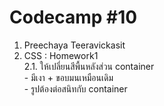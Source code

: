 # Codecamp #10
1. Preechaya Teeravickasit  
2. CSS : Homework1    
    2.1. ให้เปลี่ยนสีพื้นหลังส่วน container  
        - มีเงา + ขอบมนเหมือนเดิม  
        - รูปต้องต่อสนิทกับ container
